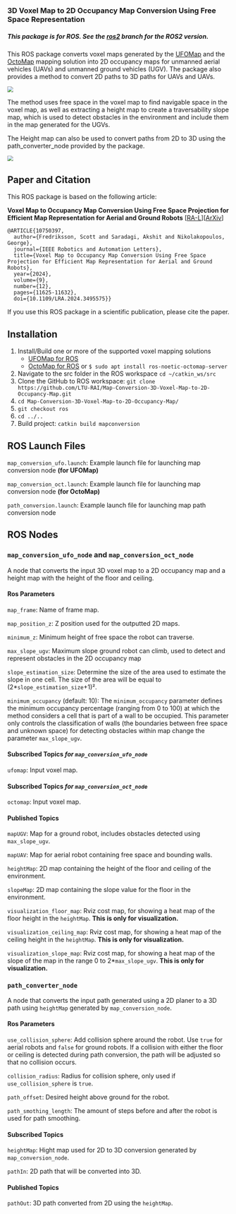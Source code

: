 ### 3D Voxel Map to 2D Occupancy Map Conversion Using Free Space Representation

##### This package is for ROS. See the [ros2](https://github.com/LTU-RAI/Map-Conversion-3D-Voxel-Map-to-2D-Occupancy-Map/tree/ros2) branch for the ROS2 version.

This ROS package converts voxel maps generated by the [UFOMap](https://github.com/UnknownFreeOccupied/ufomap) and the [OctoMap](https://octomap.github.io/) mapping solution into 2D occupancy maps for unmanned aerial vehicles (UAVs) and unmanned ground vehicles (UGV).  The package also provides a method to convert 2D paths to 3D paths for UAVs and UAVs.

<img src="https://github.com/LTU-RAI/Map-Conversion-3D-Voxel-Map-to-2D-Occupancy-Map/blob/Media/Media/indoor.gif" style="zoom:80%;" />

The method uses free space in the voxel map to find navigable space in the voxel map, as well as extracting a height map to create a traversability slope map, which is used to detect obstacles in the environment and include them in the map generated for the UGVs. 

The Height map can also be used to convert paths from 2D to 3D using the path_converter_node provided by the package. 

<img src="https://github.com/LTU-RAI/Map-Conversion-3D-Voxel-Map-to-2D-Occupancy-Map/blob/Media/Media/cave.gif" style="zoom:80%;" />



## Paper and Citation

This ROS package is based on the following article:

**Voxel Map to Occupancy Map Conversion Using Free Space Projection for Efficient Map Representation for Aerial and Ground Robots** [[RA-L](https://ieeexplore.ieee.org/abstract/document/10750397)][[ArXiv](https://arxiv.org/abs/2406.07270)]

```
@ARTICLE{10750397,
  author={Fredriksson, Scott and Saradagi, Akshit and Nikolakopoulos, George},
  journal={IEEE Robotics and Automation Letters}, 
  title={Voxel Map to Occupancy Map Conversion Using Free Space Projection for Efficient Map Representation for Aerial and Ground Robots}, 
  year={2024},
  volume={9},
  number={12},
  pages={11625-11632},
  doi={10.1109/LRA.2024.3495575}}
```

If you use this ROS package in a scientific publication, please cite the paper.

## Installation

1. Install/Build one or more of the supported voxel mapping solutions
      * [UFOMap for ROS](https://github.com/UnknownFreeOccupied/ufomap/wiki/Setup#installation)
      * [OctoMap for ROS](https://github.com/OctoMap/octomap_mapping) or `$ sudo apt install ros-noetic-octomap-server`
2. Navigate to the src folder in the ROS workspace `cd ~/catkin_ws/src`
3. Clone the GitHub  to ROS workspace: `git clone https://github.com/LTU-RAI/Map-Conversion-3D-Voxel-Map-to-2D-Occupancy-Map.git`
4. `cd Map-Conversion-3D-Voxel-Map-to-2D-Occupancy-Map/`
5. `git checkout ros`
6. `cd ../..`
7. Build project: `catkin build mapconversion`

## ROS Launch Files

`map_conversion_ufo.launch`: Example launch file for launching map conversion node **(for UFOMap)**

`map_conversion_oct.launch`: Example launch file for launching map conversion node **(for OctoMap)**

`path_conversion.launch`: Example launch file for launching map path conversion node

## ROS Nodes

### `map_conversion_ufo_node` and `map_conversion_oct_node`

A node that converts the input 3D voxel map to a 2D occupancy map and a height map with the height of the floor and ceiling. 

#### Ros Parameters 

`map_frame`: Name of frame map.

`map_position_z`: Z position used for the outputted 2D maps. 

`minimum_z`: Minimum height of free space the robot can traverse. 

`max_slope_ugv`: Maximum slope ground robot can climb, used to detect and represent obstacles in the 2D occupancy map

`slope_estimation_size`: Determine the size of the area used to estimate the slope in one cell. The size of the area will be equal to (2*`slope_estimation_size`+1)².

`minimum_occupancy` (default: 10): The `minimum_occupancy` parameter defines the minimum occupancy percentage (ranging from 0 to 100) at which the method considers a cell that is part of a wall to be occupied. This parameter only controls the classification of walls (the boundaries between free space and unknown space) for detecting obstacles within map change the parameter `max_slope_ugv`.

#### Subscribed Topics *for `map_conversion_ufo_node`*

`ufomap`: Input voxel map. 

#### Subscribed Topics *for `map_conversion_oct_node`*

`octomap`: Input voxel map. 

#### Published Topics

`mapUGV`: Map for a ground robot, includes obstacles detected using `max_slope_ugv`.

`mapUAV`: Map for aerial robot containing free space and bounding walls. 

`heightMap`: 2D map containing the height of the floor and ceiling of the environment. 

`slopeMap`: 2D map containing the slope value for the floor in the environment. 

`visualization_floor_map`: Rviz cost map, for showing a heat map of the floor height in the `heightMap`. **This is only for visualization.** 

`visualization_ceiling_map`: Rviz cost map, for showing a heat map of the ceiling height in the `heightMap`. **This is only for visualization.** 

`visualization_slope_map`: Rviz cost map, for showing a heat map of the slope of the map in the range 0 to 2*`max_slope_ugv`. **This is only for visualization.** 



### `path_converter_node`

A node that converts the input path generated using a 2D planer to a 3D path using `heightMap` generated by `map_conversion_node`.

#### Ros Parameters 

`use_collision_sphere`: Add collision sphere around the robot. Use `true` for aerial robots and `false` for ground robots. If a collision with either the floor or ceiling is detected during path conversion, the path will be adjusted so that no collision occurs.

`collision_radius`: Radius for collision sphere, only used if `use_collision_sphere` is  `true`. 

`path_offset`: Desired height above ground for the robot.

`path_smothing_length`: The amount of steps before and after the robot is used for path smoothing.  

#### Subscribed Topics

`heightMap`: Hight map used for 2D to 3D conversion generated by `map_conversion_node`.

`pathIn`: 2D path that will be converted into 3D.

#### Published Topics

`pathOut`: 3D path converted from 2D using the `heightMap`.
